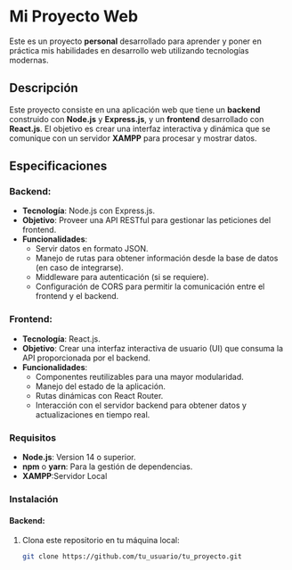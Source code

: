# Mi Proyecto Web

Este es un proyecto **personal** desarrollado para aprender y poner en práctica mis habilidades en desarrollo web utilizando tecnologías modernas.

## Descripción

Este proyecto consiste en una aplicación web que tiene un **backend** construido con **Node.js** y **Express.js**, y un **frontend** desarrollado con **React.js**. El objetivo es crear una interfaz interactiva y dinámica que se comunique con un servidor **XAMPP** para procesar y mostrar datos.

## Especificaciones

### Backend:
- **Tecnología**: Node.js con Express.js.
- **Objetivo**: Proveer una API RESTful para gestionar las peticiones del frontend.
- **Funcionalidades**:
  - Servir datos en formato JSON.
  - Manejo de rutas para obtener información desde la base de datos (en caso de integrarse).
  - Middleware para autenticación (si se requiere).
  - Configuración de CORS para permitir la comunicación entre el frontend y el backend.

### Frontend:
- **Tecnología**: React.js.
- **Objetivo**: Crear una interfaz interactiva de usuario (UI) que consuma la API proporcionada por el backend.
- **Funcionalidades**:
  - Componentes reutilizables para una mayor modularidad.
  - Manejo del estado de la aplicación.
  - Rutas dinámicas con React Router.
  - Interacción con el servidor backend para obtener datos y actualizaciones en tiempo real.

### Requisitos
- **Node.js**: Version 14 o superior.
- **npm** o **yarn**: Para la gestión de dependencias.
- **XAMPP**:Servidor Local

### Instalación

#### Backend:
1. Clona este repositorio en tu máquina local:
   ```bash
   git clone https://github.com/tu_usuario/tu_proyecto.git
